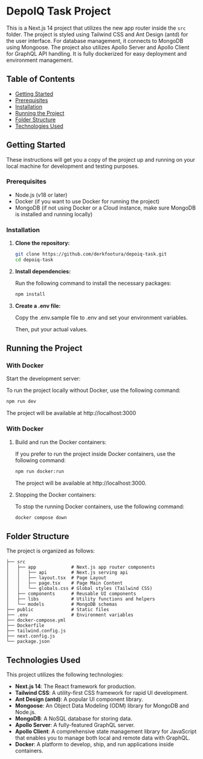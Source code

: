 # DepoIQ Task Project

This is a Next.js 14 project that utilizes the new app router inside the `src` folder. The project is styled using Tailwind CSS and Ant Design (antd) for the user interface. For database management, it connects to MongoDB using Mongoose. The project also utilizes Apollo Server and Apollo Client for GraphQL API handling. It is fully dockerized for easy deployment and environment management.

## Table of Contents

- [Getting Started](#getting-started)
- [Prerequisites](#prerequisites)
- [Installation](#installation)
- [Running the Project](#running-the-project)
- [Folder Structure](#folder-structure)
- [Technologies Used](#technologies-used)

## Getting Started

These instructions will get you a copy of the project up and running on your local machine for development and testing purposes.

### Prerequisites

- Node.js (v18 or later)
- Docker (if you want to use Docker for running the project)
- MongoDB (if not using Docker or a Cloud instance, make sure MongoDB is installed and running locally)

### Installation

1. **Clone the repository:**

   ```bash
   git clone https://github.com/derkfootura/depoiq-task.git
   cd depoiq-task

2. **Install dependencies:**

   Run the following command to install the necessary packages:

   ```bash
   npm install

3. **Create a .env file:**

   Copy the .env.sample file to .env and set your environment variables.

   Then, put your actual values.

## Running the Project
### With Docker
Start the development server:

  To run the project locally without Docker, use the following command:

   ```bash
   npm run dev
   ```
   The project will be available at http://localhost:3000

### With Docker
1. Build and run the Docker containers:

   If you prefer to run the project inside Docker containers, use the following command:

   ```bash
   npm run docker:run
   ```
   The project will be available at http://localhost:3000.

2. Stopping the Docker containers:

   To stop the running Docker containers, use the following command:

   ```bash
   docker compose down
   ```

## Folder Structure
The project is organized as follows:

    ├── src
    │   ├── app             # Next.js app router components
    │   │   ├── api         # Next.js serving api
    │   │   ├── layout.tsx  # Page Layout
    │   │   ├── page.tsx    # Page Main Content
    │   │   └── globals.css # Global styles (Tailwind CSS)
    │   ├── components      # Reusable UI components
    │   ├── libs            # Utility functions and helpers
    │   └── models          # MongoDB schemas
    ├── public              # Static files
    ├── .env                # Environment variables
    ├── docker-compose.yml
    ├── Dockerfile
    ├── tailwind.config.js
    ├── next.config.js
    └── package.json

## Technologies Used
This project utilizes the following technologies:

- **Next.js 14**: The React framework for production.
- **Tailwind CSS**: A utility-first CSS framework for rapid UI development.
- **Ant Design (antd)**: A popular UI component library.
- **Mongoose**: An Object Data Modeling (ODM) library for MongoDB and Node.js.
- **MongoDB**: A NoSQL database for storing data.
- **Apollo Server**: A fully-featured GraphQL server.
- **Apollo Client**: A comprehensive state management library for JavaScript that enables you to manage both local and remote data with GraphQL.
- **Docker**: A platform to develop, ship, and run applications inside containers.
